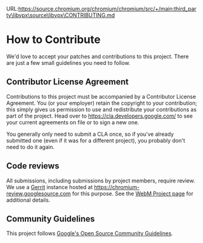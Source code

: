 URL:https://source.chromium.org/chromium/chromium/src/+/main:third_party\libvpx\source\libvpx\CONTRIBUTING.md
# How to Contribute

We'd love to accept your patches and contributions to this project. There are
just a few small guidelines you need to follow.

## Contributor License Agreement

Contributions to this project must be accompanied by a Contributor License
Agreement. You (or your employer) retain the copyright to your contribution;
this simply gives us permission to use and redistribute your contributions as
part of the project. Head over to <https://cla.developers.google.com/> to see
your current agreements on file or to sign a new one.

You generally only need to submit a CLA once, so if you've already submitted one
(even if it was for a different project), you probably don't need to do it
again.

## Code reviews

All submissions, including submissions by project members, require review. We
use a [Gerrit](https://www.gerritcodereview.com) instance hosted at
https://chromium-review.googlesource.com for this purpose. See the
[WebM Project page](https://www.webmproject.org/code/contribute/submitting-patches/)
for additional details.

## Community Guidelines

This project follows
[Google's Open Source Community Guidelines](https://opensource.google.com/conduct/).
